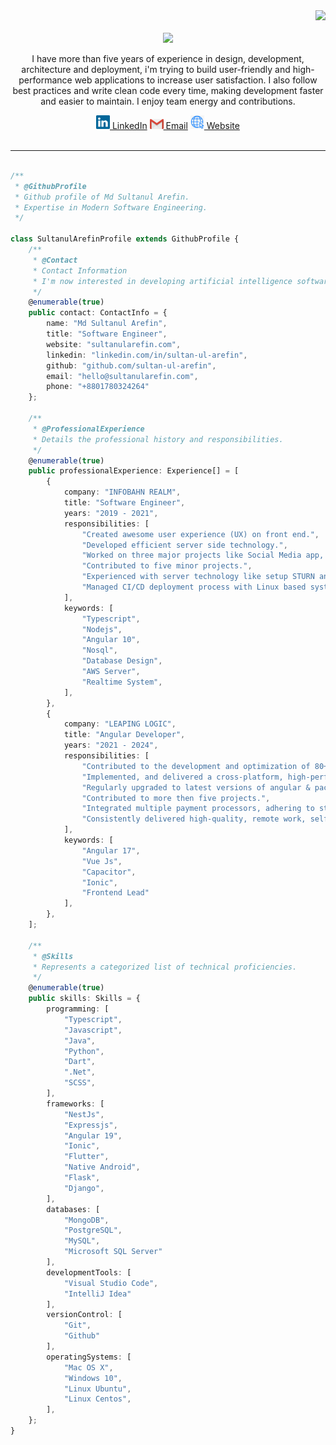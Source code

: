 <div align="right">
<a style="text-decoration: none" target="_blank"href="https://github.com/sultan-ul-arefin">
<img src="https://visitor-badge.laobi.icu/badge?page_id=sultan-ul-arefin.sultan-ul-arefin&left_color=gray&right_color=blue&left_text=Coders%20visitors">
</a>
</div>
<br>
<div align="center">
<img src="https://readme-typing-svg.herokuapp.com/?font=Roboto&weight=900&size=40=true&vCenter=true&width=500&height=70&duration=4000&color=B3B3B3&lines=Hi+There!+How’s+going?+🤔;+I'm+Sultanul+Arefin!+👨🏽‍💻;" />
<br>
<p>
I have more than five years of experience in design, development, architecture and deployment, i'm trying to build user-friendly and high-performance web applications to increase user satisfaction. I also follow best practices and write clean code every time, making development faster and easier to maintain. I enjoy team energy and contributions.
</p>
  <a href="https://www.linkedin.com/in/sultan-ul-arefin/" title="LinkedIn"><img width="22" src="https://github.com/sultan-ul-arefin/sultan-ul-arefin/blob/main/images/linkedin.svg"> LinkedIn</a>
  <a href="mailto:hello@sultanularefin.com?subject=From%20GitHub&body=Hi,%20there.%20Found%20you%20from%20GitHub." title="Send email"><img width="22" src="https://github.com/sultan-ul-arefin/sultan-ul-arefin/blob/main/images/gmail.png"> Email</a>
  <a href="https://sultanularefin.com/" title="Website"><img width="22" src="https://github.com/sultan-ul-arefin/sultan-ul-arefin/blob/main/images/blog.png"> Website </a>
</div>
<br>
<hr>

```typescript

/**
 * @GithubProfile
 * Github profile of Md Sultanul Arefin.
 * Expertise in Modern Software Engineering.
 */

class SultanulArefinProfile extends GithubProfile {
    /**
     * @Contact
     * Contact Information
     * I'm now interested in developing artificial intelligence software.
     */
    @enumerable(true)
    public contact: ContactInfo = {
        name: "Md Sultanul Arefin",
        title: "Software Engineer",
        website: "sultanularefin.com",
        linkedin: "linkedin.com/in/sultan-ul-arefin",
        github: "github.com/sultan-ul-arefin",
        email: "hello@sultanularefin.com",
        phone: "+8801780324264"
    };

    /**
     * @ProfessionalExperience
     * Details the professional history and responsibilities.
     */
    @enumerable(true)
    public professionalExperience: Experience[] = [
        {
            company: "INFOBAHN REALM",
            title: "Software Engineer",
            years: "2019 - 2021",
            responsibilities: [
                "Created awesome user experience (UX) on front end.",
                "Developed efficient server side technology.",
                "Worked on three major projects like Social Media app, Real time online examination system as fullstack engineer, mostly using (MEAN) stack with socket.io for real time data transmission.",
                "Contributed to five minor projects.",
                "Experienced with server technology like setup STURN and TURN and MongoDB server.",
                "Managed CI/CD deployment process with Linux based system.",
            ],
            keywords: [
                "Typescript",
                "Nodejs",
                "Angular 10",
                "Nosql",
                "Database Design",
                "AWS Server",
                "Realtime System",
            ],
        },
        {
            company: "LEAPING LOGIC",
            title: "Angular Developer",
            years: "2021 - 2024",
            responsibilities: [
                "Contributed to the development and optimization of 80+ features, enhancing functionality and improve system efficiency.",
                "Implemented, and delivered a cross-platform, high-performance mobile application using ionic/capacitor and launched.",
                "Regularly upgraded to latest versions of angular & packages to maintainability and scalability.",
                "Contributed to more then five projects.",
                "Integrated multiple payment processors, adhering to stringent certification guidelines.",
                "Consistently delivered high-quality, remote work, self-discipline and effectiveness in a distributed environment.",
            ],
            keywords: [
                "Angular 17",
                "Vue Js",
                "Capacitor",
                "Ionic",
                "Frontend Lead"
            ],
        },
    ];

    /**
     * @Skills
     * Represents a categorized list of technical proficiencies.
     */
    @enumerable(true)
    public skills: Skills = {
        programming: [
            "Typescript",
            "Javascript",
            "Java",
            "Python",
            "Dart",
            ".Net",
            "SCSS",
        ],
        frameworks: [
            "NestJs",
            "Expressjs",
            "Angular 19",
            "Ionic",
            "Flutter",
            "Native Android",
            "Flask",
            "Django",
        ],
        databases: [
            "MongoDB", 
            "PostgreSQL", 
            "MySQL", 
            "Microsoft SQL Server"
        ],
        developmentTools: [
            "Visual Studio Code", 
            "IntelliJ Idea"
        ],
        versionControl: [
            "Git",
            "Github"
        ],
        operatingSystems: [
            "Mac OS X",
            "Windows 10",
            "Linux Ubuntu",
            "Linux Centos",
        ],
    };
}

```
